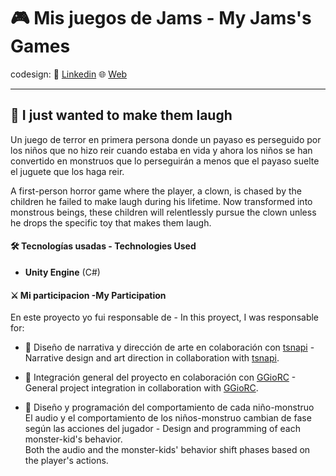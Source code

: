 # 🎮  Mis juegos de Jams - My Jams's Games 

codesign: 
 💼 [Linkedin](https://www.linkedin.com/company/codesign-mx/about/)
 🌐 [Web](https://www.codesign.mx/)

---



## 🤡 **I just wanted to make them laugh**

Un juego de terror en primera persona donde un payaso es perseguido por los niños que no hizo reir cuando estaba en vida y ahora los niños se han convertido en monstruos que lo perseguirán a menos que el payaso suelte el juguete que los haga reir. 

A first-person horror game where the player, a clown, is chased by the children he failed to make laugh during his lifetime.
Now transformed into monstrous beings, these children will relentlessly pursue the clown unless he drops the specific toy that makes them laugh.

#### 🛠️ Tecnologías usadas - Technologies Used

- **Unity Engine** (C#)

#### ⚔️ Mi participacion -My Participation


En este proyecto yo fui responsable de - In this proyect, I was responsable for: 

- 🧭 Diseño de narrativa y dirección de arte en colaboración con [tsnapi](https://www.instagram.com/tsanapi/) - Narrative design and art direction in collaboration with [tsnapi](https://www.instagram.com/tsanapi/).

- 🧭 Integración general del proyecto en colaboración con [GGioRC](https://github.com/GGioRC) - General project integration in collaboration with [GGioRC](https://github.com/GGioRC).

- 🧭 Diseño y programación del comportamiento de cada niño-monstruo  
  El audio y el comportamiento de los niños-monstruo cambian de fase según las acciones del jugador - Design and programming of each monster-kid's behavior.  
  Both the audio and the monster-kids' behavior shift phases based on the player's actions.
